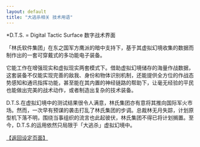 ```yaml
---
layout: default
title: "大逃杀相关 技术用语"
---
```


*D.T.S. = Digital Tactic Surface  数字战术界面

「林氏软件集团」在东之国军方鹰派的暗中支持下，基于其虚拟幻境收集的数据而制作出的一套可穿戴式的多功能电子装备。

它能工作在增强现实和虚拟现实两套模式下。借助虚拟幻境储存的海量作战数据，这套装备不仅能实现完善的敌我、身份和物体识别机制，还能提供全方位的作战态势感知和通讯指挥功能，甚至能在其内置的神经链路的帮助下，让毫无经验的平民也能做出完美的战术动作，或者制造出复杂的技术装备。

D.T.S.在虚拟幻境中的测试结果很令人满意，林氏集团亦有意将其推向国际军火市场。然而，一次早有预谋的袭击打乱了林氏集团的步调。总裁林无月失踪，计划原型机下落不明，围绕当事组织的流言也此起彼伏，林氏集团不得已将计划搁置。至今，D.T.S.的运用依然只局限于「大逃杀」虚拟幻境中。


[【返回设定页面】](https://amarillonmc.github.io/Settings/)